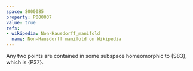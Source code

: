 ```yaml
---
space: S000085
property: P000037
value: true
refs:
- wikipedia: Non-Hausdorff_manifold
  name: Non-Hausdorff manifold on Wikipedia
---
```


Any two points are contained in some subspace homeomorphic to {S83}, which is {P37}.
